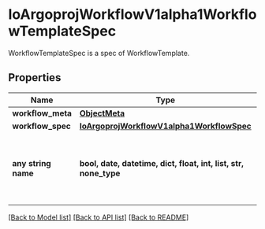# IoArgoprojWorkflowV1alpha1WorkflowTemplateSpec

WorkflowTemplateSpec is a spec of WorkflowTemplate.

## Properties
Name | Type | Description | Notes
------------ | ------------- | ------------- | -------------
**workflow_meta** | [**ObjectMeta**](ObjectMeta.md) |  | [optional] 
**workflow_spec** | [**IoArgoprojWorkflowV1alpha1WorkflowSpec**](IoArgoprojWorkflowV1alpha1WorkflowSpec.md) |  | [optional] 
**any string name** | **bool, date, datetime, dict, float, int, list, str, none_type** | any string name can be used but the value must be the correct type | [optional]

[[Back to Model list]](../README.md#documentation-for-models) [[Back to API list]](../README.md#documentation-for-api-endpoints) [[Back to README]](../README.md)


